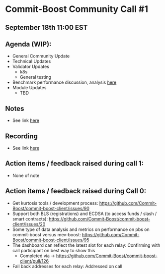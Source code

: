 # Commit-Boost Community Call #1
## September 18th 11:00 EST
## Agenda (WIP):
- General Community Update
- Technical Updates
- Validator Updates 
  - k8s
  - General testing 
- Benchmark performance discussion, analysis [here](https://github.com/Commit-Boost/commit-boost-client/tree/main/benches/pbs)
- Module Updates
  - TBD

## Notes
- See link [here](https://docs.google.com/document/d/1-UpILcKmwXWiBz7E3MO9H8raK9Cq0KWddkMjT8RltJo/edit#heading=h.2whbk0my4lq5)

## Recording
- See link [here](https://www.youtube.com/watch?v=afn1X79WYJs)

## Action items / feedback raised during call 1:
- None of note

## Action items / feedback raised during Call 0:
- Get kurtosis tools / development process: https://github.com/Commit-Boost/commit-boost-client/issues/90
- Support both BLS (registrations) and ECDSA (to access funds / slash / smart contracts): https://github.com/Commit-Boost/commit-boost-client/issues/20
- Some type of data analysis and metrics on performance on pbs on commit-boost versus mev-boost: https://github.com/Commit-Boost/commit-boost-client/issues/95
- The dashboard can reflect the latest slot for each relay: Confirming with call participant on best way to show this
  - Completed via -> https://github.com/Commit-Boost/commit-boost-client/pull/126     
- Fall back addresses for each relay: Addressed on call
